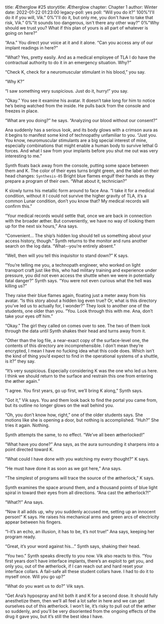 title: Ætherglow #25
storytitle: Ætherglow 
chapter: Chapter 1
author: Winter
date: 2022-01-22 01:23:00
legacy-poll: yes
poll: “Will you do it?”
      100%"I'll do it if you will, Vik."
      0%"I'll do it, but only me, you don't have to take that risk, Vik."
      0%"It sounds too dangerous, isn't there any other way?"
      0%"Why should we trust you? What if this plan of yours is all part of whatever is going on here?"

“Ana.” You direct your voice at it and it alone. “Can you access any of our implant readings in here?”

“What? Yes, pretty easily. And as a medical employee of TLA I do have the contractual authority to do it in an emergency situation. Why?”

“Check K, check for a neuromuscular stimulant in his blood,” you say.

“Why K?”

“I saw something very suspicious. Just do it, hurry!” you say.

“Okay.” You see it examine his avatar. It doesn’t take long for him to notice he’s being watched from the inside. He pulls back from the console and freezes in place.

“What are you doing?” he says. “Analyzing our blood without our consent?”

Ana suddenly has a serious look, and its body glows with a crimson aura as it begins to manifest some kind of technopathy unfamiliar to you. “Just you. You know, neuromuscular stimulants are a big special interest of mine, especially combinations that might enable a human body to survive lethal G forces. And what I saw from your implants before you shut me out was very interesting to me.”

Synth floats back away from the console, putting some space between them and K. The color of their eyes turns bright green, and the label on their head changes: `Synthesis-05`  Bright blue flames engulf their hands as they prepare a program of their own. “What about it, technician?”

K slowly turns his metallic form around to face Ana. “I take it for a medical condition, without it I could not survive the higher gravity of TLA, it’s a common Lunar condition, don’t you know that? My medical records will confirm this.”

“Your medical records would settle that, once we are back in connection with the broader æther. But conveniently, we have no way of looking them up for the next six hours,” Ana says.

“Convenient… The ship’s hidden log should tell us something about your access history, though.” Synth returns to the monitor and runs another search on the log data. “What--you’re entirely absent.”

“Well, then will you tell this inquisitor to stand down?” K says.

“You’re telling me you, a technopath engineer, who worked on light transport craft just like this, who had military training and experience under pressure, you did not even access the shuttle when we were in potentially fatal danger?” Synth says. “You were not even curious what the hell was killing us?”

They raise their blue flames again, floating just a meter away from his avatar. “Is this story about a hidden log even true? Or, what is this directory you’ve led us to actually for, I wonder?” They look to another one of the students, one older than you. “You. Look through this with me. Ana, don’t take your eyes off him.”

“Okay.” The girl they called on comes over to see. The two of them look through the data until Synth shakes their head and turns away from it.

“Other than the log file, a near-exact copy of the surface-level one, the contents of this directory are incomprehensible. I don’t mean they’re encrypted, I mean I have no fucking idea what this code does. Which isn’t the kind of thing you’d expect to find in the operational systems of a shuttle, is it?” they say.

“It’s very suspicious. Especially considering K was the one who led us here. I think we should return to the surface and restrain this one from entering the æther again.”

“I agree. You first years, go up first, we’ll bring K along,” Synth says.

“Got it,” Vik says. You and them look back to find the portal you came from, but its outline no longer glows on the wall behind you.

“Oh, you don’t know how, right,” one of the older students says. She motions like she is opening a door, but nothing is accomplished. “Huh?” She tries it again. Nothing.

Synth attempts the same, to no effect. “We’ve all been ætherlocked!”

“What have you done?” Ana says, as the aura surrounding it sharpens into a point directed toward K.

“What could I have done with you watching my every thought?” K says.

“He must have done it as soon as we got here,” Ana says.

“The simplest of programs will trace the source of the ætherlock,” K says.

Synth examines the space around them, and a thousand points of blue light spiral in toward their eyes from all directions. “Ana cast the ætherlock?!”

“What?!” Ana says.

“Now it all adds up, why you suddenly accused me, setting up an innocent person!” K says. He raises his mechanical arms and green arcs of electricity appear between his fingers.

“I-it’s an echo, an illusion, it has to be, it’s not true!” Ana says, keeping her program ready.

“Great, it’s your word against his…” Synth says, shaking their head.

“You two.” Synth speaks directly to you now. Vik also reacts to this. “You first years don’t have interface implants, there’s an exploit to get you, and only you, out of the ætherlock, if I can reach out and hard reset your interface collars.  A fail-safe all these student collars have.  I had to do it to myself once. Will you go up?”

“What do you want us to do?” Vik says.

“Get Ana’s hypospray and hit both it and K for a second dose. It should fully anesthetize them, then we’ll all feel a lot safer in here and we can get ourselves out of this ætherlock. I won’t lie, it’s risky to pull out of the æther so suddenly, and you’ll be very disoriented from the ongoing effects of the drug it gave you, but it’s still the best idea I have.


